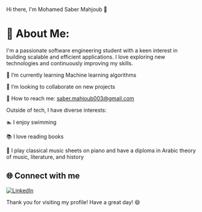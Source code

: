 Hi there, I'm Mohamed Saber Mahjoub 👋

# 💫 About Me:

I'm a passionate software engineering student with a keen interest in building scalable and efficient applications. I love exploring new technologies and continuously improving my skills.

🌱 I’m currently learning Machine learning algorithms

💯 I’m looking to collaborate on new projects

📧 How to reach me: saber.mahjoub003@gmail.com


Outside of tech, I have diverse interests:

🏊 I enjoy swimming

📚 I love reading books

🎹 I play classical music sheets on piano and have a diploma in Arabic theory of music, literature, and history


## 🌐 Connect with me

[![LinkedIn](https://img.shields.io/badge/LinkedIn-%230077B5.svg?logo=linkedin&logoColor=white)](https://www.linkedin.com/in/mohamed-saber-mahjoub-451117202/) 

Thank you for visiting my profile! Have a great day! 😄
